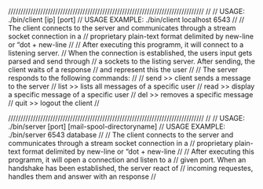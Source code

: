 ///////////////////////////////////////////////////////////////////////////////
//
// USAGE:         ./bin/client [ip] [port] 
// USAGE EXAMPLE: ./bin/client localhost 6543
//
// The client connects to the server and communicates through a stream socket connection in a
// proprietary plain-text format delimited by new-line or “dot + new-line
//
// After executing this programm, it will connect to a listening server.
// When the connection is established, the users input gets parsed and send through 
// a sockets to the listing server. After sending, the client waits of a response 
// and represent this the user
//
// The server responds to the following commands:
// 
// send >> client sends a message to the server
// list >> lists all messages of a specific user
// read >> display a specific message of a specific user
// del  >> removes a specific message
// quit >> logout the client
//


///////////////////////////////////////////////////////////////////////////////
//
// USAGE:         ./bin/server [port] [mail-spool-directoryname] 
// USAGE EXAMPLE: ./bin/server 6543 database
//
// The client connects to the server and communicates through a stream socket connection in a
// proprietary plain-text format delimited by new-line or “dot + new-line
//
// After executing this programm, it will open a connection and listen to a 
// given port. When an handshake has been established, the server react of 
// incoming requestes, handles them and answer with an response 
// 